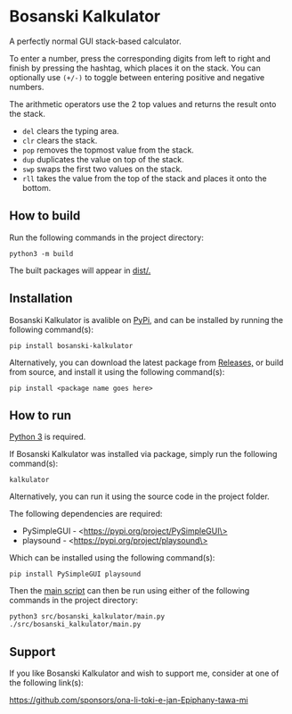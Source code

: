 # Bosanski Kalkulator

A perfectly normal GUI stack-based calculator.

To enter a number, press the corresponding digits from left to right and finish by pressing the hashtag, which places it on the stack. You can optionally use `(+/-)` to toggle between entering positive and negative numbers.

The arithmetic operators use the 2 top values and returns the result onto the stack.

- `del` clears the typing area.
- `clr` clears the stack.
- `pop` removes the topmost value from the stack.
- `dup` duplicates the value on top of the stack.
- `swp` swaps the first two values on the stack.
- `rll` takes the value from the top of the stack and places it onto the bottom.

## How to build

Run the following commands in the project directory:

```console
python3 -m build
```

The built packages will appear in [dist/.](dist "Distributables folder.")

## Installation

Bosanski Kalkulator is avalible on [PyPi,](https://pypi.org/project/bosanski-kalkulator "Bosanski Kalkulator on PyPi") and can be installed by running the following command(s):

```console
pip install bosanski-kalkulator
```

Alternatively, you can download the latest package from [Releases,](https://github.com/ona-li-toki-e-jan-Epiphany-tawa-mi/Bosanski-Kalkulator/releases "Bosanski Kalkulator releases.") or build from source, and install it using the following command(s):

```console
pip install <package name goes here>
```

## How to run

[Python 3](https://www.python.org "Python homepage") is required.

If Bosanski Kalkulator was installed via package, simply run the following command(s):

```console
kalkulator
```

Alternatively, you can run it using the source code in the project folder.

The following dependencies are required:

- PySimpleGUI - \<https://pypi.org/project/PySimpleGUI\>
- playsound - \<https://pypi.org/project/playsound\>

Which can be installed using the following command(s):
```console
pip install PySimpleGUI playsound
```

Then the [main script](src/bosanski_kalkulator/main.py "main.py") can then be run using either of the following commands in the project directory:
```console
python3 src/bosanski_kalkulator/main.py
./src/bosanski_kalkulator/main.py
```

## Support

If you like Bosanski Kalkulator and wish to support me, consider at one of the following link(s):

https://github.com/sponsors/ona-li-toki-e-jan-Epiphany-tawa-mi